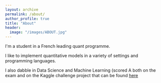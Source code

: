 ```yaml
---
layout: archive
permalink: /about/
author_profile: true
title: "About"
header:
  image: "/images/ABOUT.jpg"
---
```

I'm a student in a French leading quant programme.

I like to implement quantitative models in a variety of settings and programming languages.

I also dabble in Data Science and Machine Learning (scored A both on the exam and on the Kaggle challenge project that can be found [here](/porto-seguro-kaggle-challenge-part1/)
